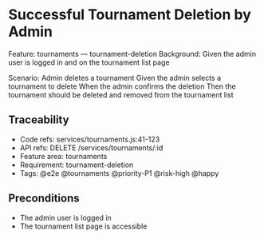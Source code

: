 # Successful Tournament Deletion by Admin
Feature: tournaments — tournament-deletion
  Background:
    Given the admin user is logged in and on the tournament list page

  Scenario: Admin deletes a tournament
    Given the admin selects a tournament to delete
    When the admin confirms the deletion
    Then the tournament should be deleted and removed from the tournament list

## Traceability
- Code refs: services/tournaments.js:41-123
- API refs: DELETE /services/tournaments/:id
- Feature area: tournaments
- Requirement: tournament-deletion
- Tags: @e2e @tournaments @priority-P1 @risk-high @happy

## Preconditions
- The admin user is logged in
- The tournament list page is accessible
